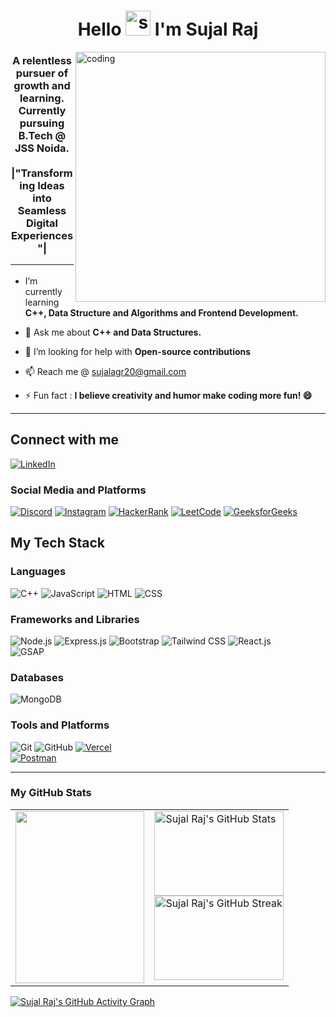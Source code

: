 <div>
  <h1 align="center">Hello <img src="https://fonts.gstatic.com/s/e/notoemoji/latest/1f44b_1f3fb/512.webp" height="40" width="40" alt="sujal862" /> I'm Sujal Raj</h1> 
<img align="right" alt="coding" width="400" src="https://cdn.dribbble.com/users/1162077/screenshots/3848914/programmer.gif">
<div>
<h3 align="center">  A relentless pursuer of growth and learning. Currently pursuing B.Tech @ JSS Noida. <br> 
<br>
|"Transforming Ideas into Seamless Digital Experiences"|<hr>
</h3>





- I’m currently learning **C++, Data Structure and Algorithms and Frontend Development.** 

- 💬 Ask me about **C++ and Data Structures.**

- 🤝 I’m looking for help with **Open-source contributions**

- 📫 Reach me @ sujalagr20@gmail.com

- ⚡ Fun fact : **I believe creativity and humor make coding more fun! 😄**

<hr>

## Connect with me 
[![LinkedIn](https://img.shields.io/badge/LinkedIn-0077B5?style=flat&logo=linkedin&logoColor=white)](https://linkedin.com/in/sujal-raj)

### Social Media and Platforms
[![Discord](https://img.shields.io/badge/Discord-7289DA?style=flat&logo=discord&logoColor=white)](https://discordapp.com/users/sujal0592)
[![Instagram](https://img.shields.io/badge/Instagram-E4405F?style=flat&logo=instagram&logoColor=white)](https://instagram.com/sujal_862)
[![HackerRank](https://img.shields.io/badge/HackerRank-2EC866?style=flat&logo=hackerrank&logoColor=white)](https://www.hackerrank.com/profile/sujalagr20)
[![LeetCode](https://img.shields.io/badge/LeetCode-FFA116?style=flat&logo=leetcode&logoColor=black)](https://leetcode.com/u/sujal20/)
[![GeeksforGeeks](https://img.shields.io/badge/GeeksforGeeks-05CC47?style=flat&logo=geeksforgeeks&logoColor=white)](https://www.geeksforgeeks.org/user/sujalae706/)

## My Tech Stack

### Languages
![C++](https://img.shields.io/badge/C++-00599C?style=flat&logo=cplusplus&logoColor=white)
![JavaScript](https://img.shields.io/badge/JavaScript-F7DF1E?style=flat&logo=javascript&logoColor=black)
![HTML](https://img.shields.io/badge/HTML5-E34F26?style=flat&logo=html5&logoColor=white)
![CSS](https://img.shields.io/badge/CSS3-1572B6?style=flat&logo=css3&logoColor=white)

### Frameworks and Libraries
![Node.js](https://img.shields.io/badge/Node.js-339933?style=flat&logo=nodedotjs&logoColor=white)
![Express.js](https://img.shields.io/badge/Express.js-000000?style=flat&logo=express&logoColor=white)
![Bootstrap](https://img.shields.io/badge/Bootstrap-7952B3?style=flat&logo=bootstrap&logoColor=white)
![Tailwind CSS](https://img.shields.io/badge/Tailwind%20CSS-06B6D4?style=flat&logo=tailwindcss&logoColor=white)
![React.js](https://img.shields.io/badge/React.js-61DAFB?style=flat&logo=react&logoColor=black)  
![GSAP](https://img.shields.io/badge/GSAP-88CCEA?style=flat&logo=greensock&logoColor=white)  

### Databases  
![MongoDB](https://img.shields.io/badge/MongoDB-47A248?style=flat&logo=mongodb&logoColor=white)  

### Tools and Platforms
![Git](https://img.shields.io/badge/Git-F05032?style=flat&logo=git&logoColor=white)
![GitHub](https://img.shields.io/badge/GitHub-181717?style=flat&logo=github&logoColor=white)
[![Vercel](https://img.shields.io/badge/Vercel-000000?style=flat&logo=vercel&logoColor=white)](https://vercel.com/)  
[![Postman](https://img.shields.io/badge/Postman-FF6C37?style=flat&logo=postman&logoColor=white)](https://www.postman.com/)


<hr>

<h3>My GitHub Stats</h3>

<div>
  <table width="100%">
    <tr>
      <!-- Most Used Languages -->
      <td width="50%" valign="top">
        <a href="https://github.com/sujal862">
          <img src="https://github-readme-stats.vercel.app/api/top-langs/?username=sujal862&hide=html,css&title_color=ffffff&text_color=c9cacc&icon_color=4AB197&theme=highcontrast" width="100%" height="275px" />
        </a>
      </td>
      <!-- GitHub Stats and Streak Stats -->
      <td width="50%" valign="top">
        <a href="https://github.com/sujal862">
          <img src="https://github-readme-stats.vercel.app/api?username=sujal862&show_icons=true&line_height=27&count_private=true&title_color=ffffff&text_color=c9cacc&icon_color=4AB097&theme=highcontrast" alt="Sujal Raj's GitHub Stats" width="100%" height="135px" />
        </a>
        <br />
        <a href="https://git.io/streak-stats">
          <img src="https://streak-stats.demolab.com/?user=sujal862&theme=highcontrast" alt="Sujal Raj's GitHub Streak" width="100%" height="135px" />
        </a>
      </td>
    </tr>
  </table>
</div>

<a href="https://github.com/sujal862/github-readme-activity-graph">
  <img src="https://github-readme-activity-graph.vercel.app/graph?username=sujal862&theme=high-contrast" alt="Sujal Raj's GitHub Activity Graph" />
</a>

